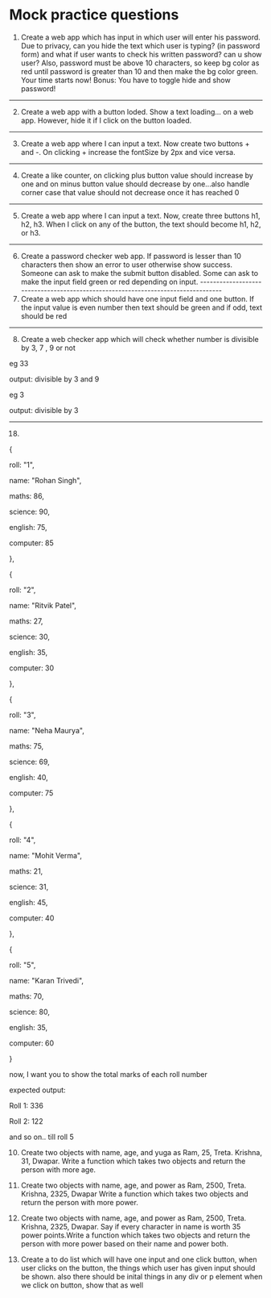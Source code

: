 # Mock practice questions

1. Create a web app which has input in which user will enter his password. Due to privacy, can you hide the text which user is typing? (in password form) and what if user wants to check his written password? can u show user? Also, password must be above 10 characters, so keep bg color as red until password is greater than 10 and then make the bg color green. Your time starts now! Bonus: You have to toggle hide and show password!

---

2. Create a web app with a button loded. Show a text loading... on a web app. However, hide it if I click on the button loaded.

---

3. Create a web app where I can input a text. Now create two buttons + and -. On clicking + increase the fontSize by 2px and vice versa.

---

4. Create a like counter, on clicking plus button value should increase by one and on minus button value should decrease by one...also handle corner case that value should not decrease once it has reached 0

---

5. Create a web app where I can input a text. Now, create three buttons h1, h2, h3. When I click on any of the button, the text should become h1, h2, or h3.

---

6. Create a password checker web app. If password is lesser than 10 characters then show an error to user otherwise show success. Someone can ask to make the submit button disabled. Some can ask to make the input field green or red depending on input. ---------------------------------------------------------------------------------
7. Create a web app which should have one input field and one button. If the input value is even number then text should be green and if odd, text should be red

---

8. Create a web checker app which will check whether number is divisible by 3, 7 , 9 or not

eg 33

output: divisible by 3 and 9

eg 3

output: divisible by 3

---

18.

{

roll: "1",

name: "Rohan Singh",

maths: 86,

science: 90,

english: 75,

computer: 85

},

{

roll: "2",

name: "Ritvik Patel",

maths: 27,

science: 30,

english: 35,

computer: 30

},

{

roll: "3",

name: "Neha Maurya",

maths: 75,

science: 69,

english: 40,

computer: 75

},

{

roll: "4",

name: "Mohit Verma",

maths: 21,

science: 31,

english: 45,

computer: 40

},

{

roll: "5",

name: "Karan Trivedi",

maths: 70,

science: 80,

english: 35,

computer: 60

}

now, I want you to show the total marks of each roll number

expected output:

Roll 1: 336

Roll 2: 122

and so on.. till roll 5

10. Create two objects with name, age, and yuga as Ram, 25, Treta. Krishna, 31, Dwapar. Write a function which takes two objects and return the person with more age.

11. Create two objects with name, age, and power as Ram, 2500, Treta. Krishna, 2325, Dwapar Write a function which takes two objects and return the person with more power.

12. Create two objects with name, age, and power as Ram, 2500, Treta. Krishna, 2325, Dwapar. Say if every character in name is worth 35 power points.Write a function which takes two objects and return the person with more power based on their name and power both.

13. Create a to do list which will have one input and one click button, when user clicks on the button, the things which user has given input should be shown. also there should be inital things in any div or p element when we click on button, show that as well
